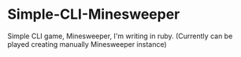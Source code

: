 # Simple-CLI-Minesweeper
Simple CLI game, Minesweeper, I'm writing in ruby.
(Currently can be played creating manually Minesweeper instance)
